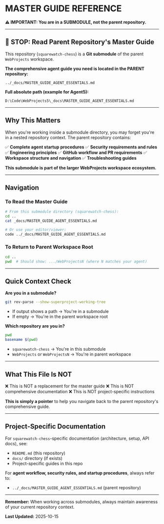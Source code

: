 # MASTER GUIDE REFERENCE

**⚠️ IMPORTANT: You are in a SUBMODULE, not the parent repository.**

---

## 🚨 STOP: Read Parent Repository's Master Guide

This repository (`squarewatch-chess`) is a **Git submodule** of the parent `WebProjects` workspace.

**The comprehensive agent guide you need is located in the PARENT repository:**

```
../_docs/MASTER_GUIDE_AGENT_ESSENTIALS.md
```

**Full absolute path (example for Agent5):**
```
D:\Code\WebProjects5\_docs\MASTER_GUIDE_AGENT_ESSENTIALS.md
```

---

## Why This Matters

When you're working inside a submodule directory, you may forget you're in a nested repository context. The parent repository contains:

✅ **Complete agent startup procedures**
✅ **Security requirements and rules**
✅ **Engineering principles**
✅ **GitHub workflow and PR requirements**
✅ **Workspace structure and navigation**
✅ **Troubleshooting guides**

**This submodule is part of the larger WebProjects workspace ecosystem.**

---

## Navigation

### To Read the Master Guide

```bash
# From this submodule directory (squarewatch-chess):
cd ..
cat _docs/MASTER_GUIDE_AGENT_ESSENTIALS.md

# Or use your editor/viewer:
code ../_docs/MASTER_GUIDE_AGENT_ESSENTIALS.md
```

### To Return to Parent Workspace Root

```bash
cd ..
pwd  # Should show: .../WebProjectsN (where N matches your agent)
```

---

## Quick Context Check

**Are you in a submodule?**
```bash
git rev-parse --show-superproject-working-tree
```
- If output shows a path → You're in a submodule
- If empty → You're in the parent workspace root

**Which repository are you in?**
```bash
pwd
basename $(pwd)
```
- `squarewatch-chess` → You're in this submodule
- `WebProjects` or `WebProjectsN` → You're in parent workspace

---

## What This File Is NOT

❌ This is NOT a replacement for the master guide
❌ This is NOT comprehensive documentation
❌ This is NOT project-specific instructions

**This is simply a pointer** to help you navigate back to the parent repository's comprehensive guide.

---

## Project-Specific Documentation

For `squarewatch-chess`-specific documentation (architecture, setup, API docs), see:
- `README.md` (this repository)
- `docs/` directory (if exists)
- Project-specific guides in this repo

For **agent workflow, security rules, and startup procedures**, always refer to:
- `../_docs/MASTER_GUIDE_AGENT_ESSENTIALS.md` (parent repository)

---

**Remember:** When working across submodules, always maintain awareness of your current repository context.

**Last Updated:** 2025-10-15
